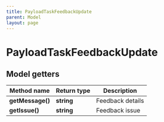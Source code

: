 ```yaml
---
title: PayloadTaskFeedbackUpdate
parent: Model
layout: page
---
```


# PayloadTaskFeedbackUpdate

## Model getters

Method name | Return type | Description
------------ | ------------- | -------------
**getMessage()** | **string** | Feedback details
**getIssue()** | **string** | Feedback issue

